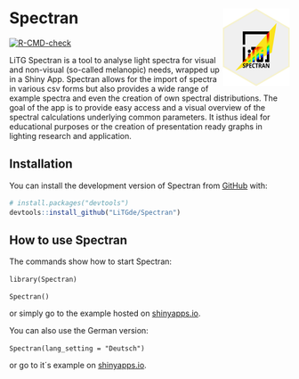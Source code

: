 
<!-- README.md is generated from README.Rmd. Please edit that file -->

# Spectran <img src="man/figures/logo.png" align="right" height="139"/>

<!-- badges: start -->

[![R-CMD-check](https://github.com/LiTGde/Spectran/actions/workflows/R-CMD-check.yaml/badge.svg)](https://github.com/LiTGde/Spectran/actions/workflows/R-CMD-check.yaml)
<!-- badges: end -->

LiTG Spectran is a tool to analyse light spectra for visual and
non-visual (so-called melanopic) needs, wrapped up in a Shiny App.
Spectran allows for the import of spectra in various csv forms but also
provides a wide range of example spectra and even the creation of own
spectral distributions. The goal of the app is to provide easy access
and a visual overview of the spectral calculations underlying common
parameters. It isthus ideal for educational purposes or the creation of
presentation ready graphs in lighting research and application.

## Installation

You can install the development version of Spectran from
[GitHub](https://github.com/) with:

``` r
# install.packages("devtools")
devtools::install_github("LiTGde/Spectran")
```

## How to use Spectran

The commands show how to start Spectran:

`library(Spectran)`

`Spectran()`

or simply go to the example hosted on
[shinyapps.io](https://litg.shinyapps.io/Spectran_en/).

You can also use the German version:

`Spectran(lang_setting = "Deutsch")`

or go to it´s example on
[shinyapps.io](https://litg.shinyapps.io/Spectran_de/).
